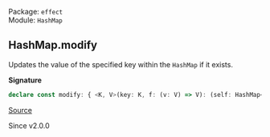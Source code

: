 Package: `effect`<br />
Module: `HashMap`<br />

## HashMap.modify

Updates the value of the specified key within the `HashMap` if it exists.

**Signature**

```ts
declare const modify: { <K, V>(key: K, f: (v: V) => V): (self: HashMap<K, V>) => HashMap<K, V>; <K, V>(self: HashMap<K, V>, key: K, f: (v: V) => V): HashMap<K, V>; }
```

[Source](https://github.com/Effect-TS/effect/tree/main/packages/effect/src/HashMap.ts#L367)

Since v2.0.0